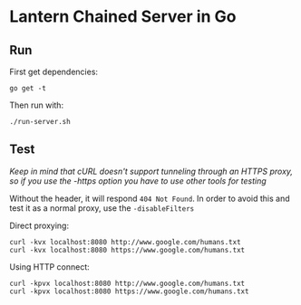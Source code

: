 # Lantern Chained Server in Go

## Run

First get dependencies:
```
go get -t
```
Then run with:

```
./run-server.sh
```

## Test

*Keep in mind that cURL doesn't support tunneling through an HTTPS proxy, so if you use the -https option you have to use other tools for testing*

Without the header, it will respond `404 Not Found`. In order to avoid this and test it as a normal proxy, use the `-disableFilters`

Direct proxying:

```
curl -kvx localhost:8080 http://www.google.com/humans.txt
curl -kvx localhost:8080 https://www.google.com/humans.txt
```

Using HTTP connect:

```
curl -kpvx localhost:8080 http://www.google.com/humans.txt
curl -kpvx localhost:8080 https://www.google.com/humans.txt
```
